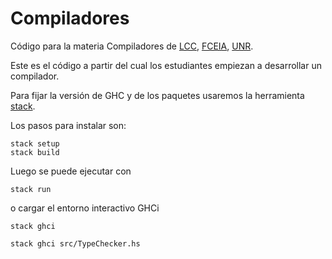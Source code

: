 # Compiladores
Código para la materia Compiladores de [LCC](https://dcc.fceia.unr.edu.ar), [FCEIA](https://www.fceia.unr.edu.ar), [UNR](https://www.unr.edu.ar).

Este es el código a partir del cual los estudiantes empiezan a desarrollar un compilador.

Para fijar la versión de GHC y de los paquetes usaremos la herramienta [stack](https://docs.haskellstack.org/en/stable/README/).

Los pasos para instalar son:

```code
stack setup
stack build
```

Luego se puede ejecutar con 
```code
stack run
```
o cargar el entorno interactivo GHCi
```code
stack ghci

stack ghci src/TypeChecker.hs
```
